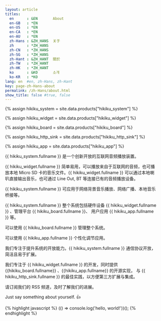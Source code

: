 ```yaml
---
layout: article
titles:
  en      : &EN       About
  en-GB   : *EN
  en-US   : *EN
  en-CA   : *EN
  en-AU   : *EN
  zh-Hans : &ZH_HANS  关于
  zh      : *ZH_HANS
  zh-CN   : *ZH_HANS
  zh-SG   : *ZH_HANS
  zh-Hant : &ZH_HANT  關於
  zh-TW   : *ZH_HANT
  zh-HK   : *ZH_HANT
  ko      : &KO       소개
  ko-KR   : *KO
lang: en  #en, zh-Hans, zh-Hant
key: page-zh-Hans-about
permalink: /zh-Hans/about.html
show_title: false #true, false
---
```



{% assign hikiku_system    = site.data.products["hikiku_system"] %}

{% assign hikiku_widget    = site.data.products["hikiku_widget"] %}

{% assign hikiku_board     = site.data.products["hikiku_board"] %}

{% assign hikiku_http_sink   = site.data.products["hikiku_http_sink"] %}

{% assign hikiku_app       = site.data.products["hikiku_app"] %}


{{ hikiku_system.fullname }} 是一个创新开放的互联网音频播放装置。

{{ hikiku_widget.fullname }} 简单易用，可以播放来自于互联网的音频，也可播放本地 Micro SD 卡的音乐文件。{{ hikiku_widget.fullname }} 可以通过本地喇叭直接输出音乐，也可通过 Line Out, BT 等连接已有的音频播放设备。

{{ hikiku_system.fullname }} 可应用于网络背景音乐播放、网络广播、本地音乐桥接等。

{{ hikiku_system.fullname }} 整个系统包括硬件设备 {{ hikiku_widget.fullname }} 、管理平台 {{ hikiku_board.fullname }}、 用户应用 {{ hikiku_app.fullname }} 等。

可以使用 {{ hikiku_board.fullname }} 管理整个系统。

可以使用 {{ hikiku_app.fullname }} 个性化调节应用。

我们专注于提升系统的开放能力。{{ hikiku_system.fullname }} 通信协议开放，简洁且易于扩展。

我们专注于 {{ hikiku_widget.fullname }} 的开发，同时提供 {{hikiku_board.fullname}} 、{{hikiku_app.fullname}} 的开源实现， 与 {{ hikiku_http_sink.fullname }} 的最佳实践，以方便第三方扩展与集成。

请订阅我们的 RSS 频道，及时了解我们的进展。

Just say something about yourself. :+1:

{% highlight javascript %}
(() => console.log('hello, world!'))();
{% endhighlight %}

